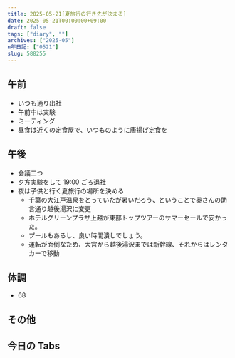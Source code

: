 ```yaml
---
title: 2025-05-21[夏旅行の行き先が決まる]
date: 2025-05-21T00:00:00+09:00
draft: false
tags: ["diary", ""]
archives: ["2025-05"]
n年日記: ["0521"]
slug: 588255
---
```


## 午前

- いつも通り出社
- 午前中は実験
- ミーティング
- 昼食は近くの定食屋で、いつものように唐揚げ定食を

## 午後

- 会議二つ
- 夕方実験をして 19:00 ごろ退社
- 夜は子供と行く夏旅行の場所を決める
  - 千葉の大江戸温泉をとっていたが暑いだろう、ということで奥さんの助言通り越後湯沢に変更
  - ホテルグリーンプラザ上越が東部トップツアーのサマーセールで安かった。
  - プールもあるし、良い時間潰しでしょう。
  - 運転が面倒なため、大宮から越後湯沢までは新幹線、それからはレンタカーで移動

## 体調

- 68

## その他

## 今日の Tabs
